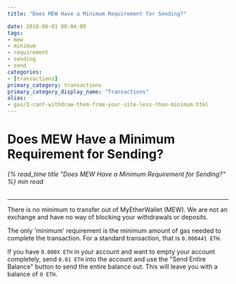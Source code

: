 ```yaml
---
title: "Does MEW Have a Minimum Requirement for Sending?"

date: 2018-06-01 00:04:00
tags:
- mew
- minimum
- requirement
- sending
- send
categories:
- [transactions]
primary_category: transactions
primary_category_display_name: "Transactions"
alias:
- gas/I-cant-withdraw-them-from-your-site-less-than-minimum.html
---
```


# __Does MEW Have a Minimum Requirement for Sending?__
###### {% read_time title "Does MEW Have a Minimum Requirement for Sending?" %} min read
***

There is no minimum to transfer out of MyEtherWallet (MEW). We are not an exchange and have no way of blocking your withdrawals or deposits.

The only 'minimum' requirement is the minimum amount of gas needed to complete the transaction. For a standard transaction, that is `0.000441 ETH`.

If you have `0.000X ETH` in your account and want to empty your account completely, send `0.01 ETH` into the account and use the "Send Entire Balance" button to send the entire balance out. This will leave you with a balance of `0 ETH`.